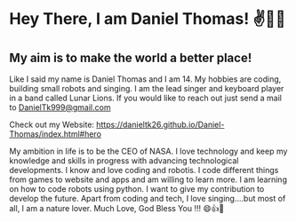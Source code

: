 # Hey There, I am Daniel Thomas! ✌👊😃
## My aim is to make the world a better place!

Like I said my name is Daniel Thomas and I am 14.
My hobbies are coding, building small robots and singing. I am the lead singer and keyboard player in a band called Lunar Lions. If you would like to reach out just send a mail to DanielTk999@gmail.com 

Check out my Website: https://danieltk26.github.io/Daniel-Thomas/index.html#hero

My ambition in life is to be the CEO of NASA. I love technology and keep my knowledge and skills in progress with advancing technological developments. I know and love coding and robotis. I code different things from games to website and apps and am willing to learn more. I am learning on how to code robots using python. I want to give my contribution to develop the future. Apart from coding and tech, I love singing....but most of all, I am a nature lover. Much Love, God Bless You !!! 😄👍🌹



